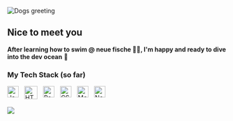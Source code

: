 ![Dogs greeting](https://media.giphy.com/media/v1.Y2lkPTc5MGI3NjExNjEzYTE0OTZmMmExODc0NDZmZTg2OWY1YzI0YzNlNDIzMzcyYjFjMiZlcD12MV9pbnRlcm5hbF9naWZzX2dpZklkJmN0PWc/cnhihejresqSAcHYww/giphy.gif)

## Nice to meet you

**After learning how to swim @ neue fische 🐠🐠, I'm happy and ready to dive into the dev ocean** 🫧

### My Tech Stack (so far)

<img align="left" alt="JavaScript" width="26px" src="https://cdn.jsdelivr.net/gh/devicons/devicon/icons/javascript/javascript-original.svg" style="padding-right:10px;" />
<img align="left" alt="HTML5" width="30px" src="https://cdn.jsdelivr.net/gh/devicons/devicon/icons/html5/html5-original.svg" style="padding-right:10px;" />
<img align="left" alt="React" width="26px" src="https://cdn.jsdelivr.net/gh/devicons/devicon/icons/react/react-original.svg" style="padding-right:10px;" />
<img align="left" alt="CSS3" width="26px" src="https://cdn.jsdelivr.net/gh/devicons/devicon/icons/css3/css3-original.svg" style="padding-right:10px;" />
<img align="left" alt="MongoDb" width="26px" src="https://cdn.jsdelivr.net/gh/devicons/devicon/icons/mongodb/mongodb-original.svg" style="padding-right:10px;" />
<img align="left" alt="NextJS" width="26px" src="https://cdn.jsdelivr.net/gh/devicons/devicon/icons/nextjs/nextjs-original.svg" style="padding-right:10px;" />
<br/>
<br/>

![](http://github-profile-summary-cards.vercel.app/api/cards/repos-per-language?username=monaher&theme=default)

